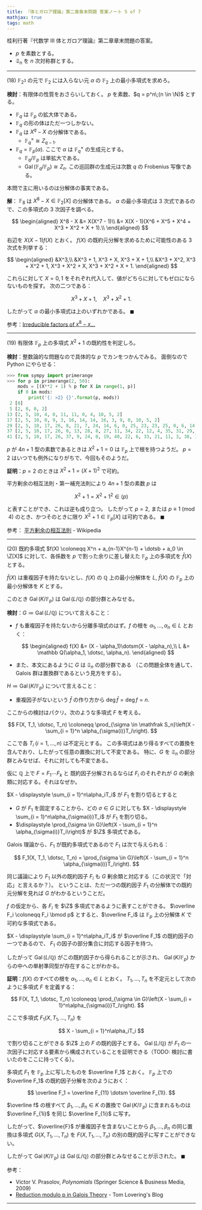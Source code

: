 ```yaml
---
title: 『体とガロア理論』第二章章末問題 答案ノート 5 of 7
mathjax: true
tags: math
---
```


桂利行著『代数学 III 体とガロア理論』第二章章末問題の答案。

* $p$ を素数とする。
* $\mathfrak S_n$ を $n$ 次対称群とする。

----

$(18)$ $\mathbb F_{2^3}$ の元で $\mathbb F_2$ には入らない元 $\alpha$
の $\mathbb F_2$ 上の最小多項式を求めろ。

**検討**：有限体の性質をおさらいしておく。
$p$ を素数、$q = p^n\;(n \in \N)$ とする。

* $\mathbb F_q$ は $\mathbb F_p$ の拡大体である。
* $\mathbb F_q$ の形の体はただ一つしかない。
* $\mathbb F_q$ は $X^q - X$ の分解体である。
  * $\mathbb F_q^\times \cong Z_{q - 1}.$
* $\mathbb F_q = \mathbb F_p(\alpha).$ ここで $\alpha$ は
  $\mathbb F_q^\times$ の生成元とする。
  * $\mathbb F_q/\mathbb F_p$ は単拡大である。
  * $\operatorname{Gal}(\mathbb F_q/\mathbb F_p) \cong Z_n.$
    この巡回群の生成元は次数 $q$ の Frobenius 写像である。

本問で主に用いるのは分解体の事実である。

**解**：
$\mathbb F_8$ は $X^8 - X \in \mathbb F_2[X]$ の分解体である。
$\alpha$ の最小多項式は $3$ 次式であるので、この多項式の $3$ 次因子を調べる。

$$
\begin{aligned}
X^8 - X &= X(X^7 - 1)\\
&= X(X - 1)(X^6 + X^5 + X^4 + X^3 + X^2 + X + 1).\\
\end{aligned}
$$

右辺を $X(X - 1)f(X)$ とおく。
$f(X)$ の既約元分解を求めるために可能性のある $3$ 次式を列挙する：

$$
\begin{aligned}
&X^3,\\
&X^3 + 1, X^3 + X, X^3 + X + 1,\\
&X^3 + X^2, X^3 + X^2 + 1, X^3 + X^2 + X, X^3 + X^2 + X + 1.
\end{aligned}
$$

これらに対して $X = 0, 1$ をそれぞれ代入して、値がどちらに対してもゼロにならないものを探す。
次の二つである：

$$
X^3 + X + 1,\quad X^3 + X^2 + 1.
$$

したがって $\alpha$ の最小多項式は上のいずれかである。
$\blacksquare$

参考：[Irreducible factors of $x^8 - x$...](https://math.stackexchange.com/questions/3072331/irreducible-factors-of-x8-x-in-z-2zx)

----

$(19)$ 有限体 $\mathbb F_p$ 上の多項式 $X^2 + 1$ の既約性を判定しろ。

**検討**：整数論的な問題なので具体的な $p$ でカンをつかんでみる。
面倒なので Python にやらせる：

```python
>>> from sympy import primerange
>>> for p in primerange(2, 50):
    mods = [(X**2 + 1) % p for X in range(1, p)]
    if 0 in mods:
        print('{: >2} {}'.format(p, mods))
 2 [0]
 5 [2, 0, 0, 2]
13 [2, 5, 10, 4, 0, 11, 11, 0, 4, 10, 5, 2]
17 [2, 5, 10, 0, 9, 3, 16, 14, 14, 16, 3, 9, 0, 10, 5, 2]
29 [2, 5, 10, 17, 26, 8, 21, 7, 24, 14, 6, 0, 25, 23, 23, 25, 0, 6, 14, 24, 7, 21, 8, 26, 17, 10, 5, 2]
37 [2, 5, 10, 17, 26, 0, 13, 28, 8, 27, 11, 34, 22, 12, 4, 35, 31, 29, 29, 31, 35, 4, 12, 22, 34, 11, 27, 8, 28, 13, 0, 26, 17, 10, 5, 2]
41 [2, 5, 10, 17, 26, 37, 9, 24, 0, 19, 40, 22, 6, 33, 21, 11, 3, 38, 34, 32, 32, 34, 38, 3, 11, 21, 33, 6, 22, 40, 19, 0, 24, 9, 37, 26, 17, 10, 5, 2]
```

$p$ が $4n + 1$ 型の素数であるときは $X^2 + 1 = 0$ は $\mathbb F_p$ 上で根を持つようだ。
$p = 2$ はいつでも例外になりがちで、今回もそのようだ。

**証明**：$p = 2$ のときは $X^2 + 1 = (X + 1)^2$ で可約。

平方剰余の相互法則・第一補充法則により $4n + 1$ 型の素数 $p$ は

$$
X^2 + 1 = X^2 + 1^2 \in (p)
$$

と表すことができ、これは逆も成り立つ。
したがって $p = 2,$ または $p \equiv 1 \pmod 4$
のとき、かつそのときに限り $X^2 + 1 \in \mathbb F_p[X]$ は可約である。
$\blacksquare$

参考：
[平方剰余の相互法則](https://ja.wikipedia.org/wiki/%E5%B9%B3%E6%96%B9%E5%89%B0%E4%BD%99%E3%81%AE%E7%9B%B8%E4%BA%92%E6%B3%95%E5%89%87) - Wikipedia

----

$(20)$ 既約多項式 $f(X) \coloneqq X^n + a_{n-1}X^{n-1} + \dotsb + a_0 \in \Z[X]$
に対して、各係数を $p$ で割った余りに差し替えた $\mathbb F_p$ 上の多項式を
$\bar f(X)$ とする。

$\bar f(X)$ は重複因子を持たないとし、$f(X)$ の $\mathbb Q$ 上の最小分解体を
$L,$ $\bar f(X)$ の $\mathbb F_p$ 上の最小分解体を $K$ とする。

このとき $\operatorname{Gal}(K/\mathbb F_p)$ は
$\operatorname{Gal}(L/\mathbb Q)$ の部分群とみなせる。

**検討**：$G \coloneqq \operatorname{Gal}(L/\mathbb Q)$ について言えること：

* $f$ も重複因子を持たないから分離多項式のはず。$f$ の根を
  $\alpha_1, \dotsc, \alpha_n \in L$ とおく：

  $$
  \begin{aligned}
  f(X) &= (X - \alpha_1)\dotsm(X - \alpha_n),\\
  L &= \mathbb Q(\alpha_1, \dotsc, \alpha_n).
  \end{aligned}
  $$
  
* また、本文にあるように $G$ は $\mathfrak S_n$ の部分群である
  （この問題全体を通して、Galois 群は置換群であるという見方をする）。

$H \coloneqq \operatorname{Gal}(K/\mathbb F_p)$ について言えること：

* 重複因子がないという $\bar f$ の作り方から $\deg \bar f = \deg f = n.$

ここからの検討はパクリ。次のような多項式 $F$ を考える。

$$
F(X, T_1, \dotsc, T_n) \coloneqq
\prod_{\sigma \in \mathfrak S_n}\left(X - \sum_{i = 1}^n \alpha_{\sigma(i)}T_i\right).
$$

ここで各 $T_i\;(i = 1, \dotsc, n)$ は不定元とする。
この多項式はあり得るすべての置換を含んでおり、したがって任意の置換に対して不変である。
特に、$G$ を $\mathfrak{S}_{n}$ の部分群とみなせば、それに対しても不変である。

仮に $\mathbb Q$ 上で $F = F_1\dotsm F_k$ と 既約因子分解されるならば
$F_i$ のそれぞれが $G$ の剰余類に対応する。それはなぜか。

$X - \displaystyle \sum_{i = 1}^n\alpha_iT_i$ が $F_1$ を割り切るとすると

* $G$ が $F_1$ を固定することから、どの $\sigma \in G$ に対しても
  $X - \displaystyle \sum_{i = 1}^n\alpha_{\sigma(i)}T_i$ が $F_1$ を割り切る。
* $\displaystyle \prod_{\sigma \in G}\left(X - \sum_{i = 1}^n \alpha_{\sigma(i)}T_i\right)$
  が $\Z$ 多項式である。

Galois 理論から、$F_1$ が既約多項式であるので $F_1$ は次で与えられる：

$$
F_1(X, T_1, \dotsc, T_n) = \prod_{\sigma \in G}\left(X - \sum_{i = 1}^n \alpha_{\sigma(i)}T_i\right).
$$

同じ議論により $F_1$ 以外の既約因子 $F_i$ も $G$ 剰余類と対応する（この状況で「対応」と言えるか？）。
ということは、ただ一つの既約因子 $F_1$ の分解体での既約元分解を見れば
$G$ がわかるということだ。

$f$ の仮定から、各 $F_i$ を $\Z$ 多項式であるように表すことができる。
$\overline F_i \coloneqq F_i \bmod p$ とすると、$\overline F_i$ は
$\mathbb F_p$ 上の分解体 $K$ で可約な多項式である。

$X - \displaystyle \sum_{i = 1}^n\alpha_iT_i$ が
$\overline F_1$ の既約因子の一つであるので、
$F_1$ の因子の部分集合に対応する因子を持つ。

したがって $\operatorname{Gal}(L/\mathbb Q)$ がこの既約因子から得られることが示され、
$\operatorname{Gal}(K/\mathbb F_p)$ からの中への単射準同型が存在することがわかる。

**証明**：$f(X)$ のすべての根を $\alpha_1, \dotsc, \alpha_n \in L$ とおく。
$T_1, \dotsc, T_n$ を不定元として次のように多項式 $F$ を定義する：

$$
F(X, T_1, \dotsc, T_n) \coloneqq
\prod_{\sigma \in G}\left(X - \sum_{i = 1}^n\alpha_{\sigma(i)}T_i\right).
$$

ここで多項式 $F_1(X, T_1, \dotsc, T_n)$ を

$$
X - \sum_{i = 1}^n\alpha_iT_i
$$

で割り切ることができる $\Z$ 上の $F$ の既約因子とする。
$\operatorname{Gal}(L/\mathbb Q)$ が
$F_1$ の一次因子に対応する要素から構成されていることを証明できる（TODO: 検討に書いたのをここに持ってくる）。

多項式 $F_1$ を $\mathbb F_p$ 上に写したものを $\overline F_1$ とおく。
$\mathbb F_p$ 上での $\overline F_1$ の既約因子分解を次のようにおく：

$$
\overline F_1 = \overline F_{11} \dotsm \overline F_{1l}.
$$

$\overline f$ の根すべて $\beta_1, \dotsc, \beta_n \in K$ の置換で
$\operatorname{Gal}(K/\mathbb F_p)$ に含まれるものは
$\overline F_{1i}$ を同じ $\overline F_{1i}$ に写す。

したがって、$\overline{F}$ が重複因子を含まないことから
$\beta_1, \dotsc, \beta_n$ の同じ置換は多項式
$G(X, T_1, \dotsc, T_n)$ を $F(X, T_1, \dotsc, T_n)$ の別の既約因子に写すことができない。

したがって $\operatorname{Gal}(K/\mathbb F_p)$ は
$\operatorname{Gal}(L/\mathbb Q)$ の部分群とみなせることが示された。
$\blacksquare$

参考：

* Victor V. Prasolov, *Polynomials*
  (Springer Science & Business Media, 2009)
* [Reduction modulo p in Galois Theory](https://tlovering.wordpress.com/2011/05/07/reduction-modulo-p-in-galois-theory/) - Tom Lovering's Blog

----
